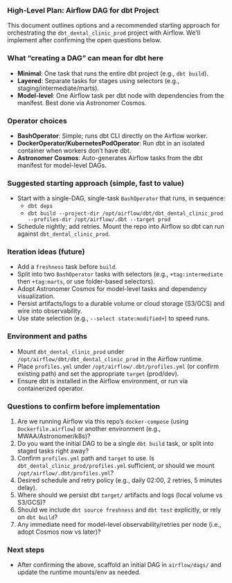 ### High-Level Plan: Airflow DAG for dbt Project

This document outlines options and a recommended starting approach for orchestrating the `dbt_dental_clinic_prod` project with Airflow. We'll implement after confirming the open questions below.

### What “creating a DAG” can mean for dbt here
- **Minimal**: One task that runs the entire dbt project (e.g., `dbt build`).
- **Layered**: Separate tasks for stages using selectors (e.g., staging/intermediate/marts).
- **Model-level**: One Airflow task per dbt node with dependencies from the manifest. Best done via Astronomer Cosmos.

### Operator choices
- **BashOperator**: Simple; runs dbt CLI directly on the Airflow worker.
- **DockerOperator/KubernetesPodOperator**: Run dbt in an isolated container when workers don’t have dbt.
- **Astronomer Cosmos**: Auto-generates Airflow tasks from the dbt manifest for model-level DAGs.

### Suggested starting approach (simple, fast to value)
- Start with a single-DAG, single-task `BashOperator` that runs, in sequence:
  - `dbt deps`
  - `dbt build --project-dir /opt/airflow/dbt/dbt_dental_clinic_prod --profiles-dir /opt/airflow/.dbt --target prod`
- Schedule nightly; add retries. Mount the repo into Airflow so dbt can run against `dbt_dental_clinic_prod`.

### Iteration ideas (future)
- Add a `freshness` task before `build`.
- Split into two `BashOperator` tasks with selectors (e.g., `+tag:intermediate` then `+tag:marts`, or use folder-based selectors).
- Adopt Astronomer Cosmos for model-level tasks and dependency visualization.
- Persist artifacts/logs to a durable volume or cloud storage (S3/GCS) and wire into observability.
- Use state selection (e.g., `--select state:modified+`) to speed runs.

### Environment and paths
- Mount `dbt_dental_clinic_prod` under `/opt/airflow/dbt/dbt_dental_clinic_prod` in the Airflow runtime.
- Place `profiles.yml` under `/opt/airflow/.dbt/profiles.yml` (or confirm existing path) and set the appropriate `target` (prod/dev).
- Ensure dbt is installed in the Airflow environment, or run via containerized operator.

### Questions to confirm before implementation
1. Are we running Airflow via this repo’s `docker-compose` (using `Dockerfile.airflow`) or another environment (e.g., MWAA/Astronomer/k8s)?
2. Do you want the initial DAG to be a single `dbt build` task, or split into staged tasks right away?
3. Confirm `profiles.yml` path and `target` to use. Is `dbt_dental_clinic_prod/profiles.yml` sufficient, or should we mount `/opt/airflow/.dbt/profiles.yml`?
4. Desired schedule and retry policy (e.g., daily 02:00, 2 retries, 5 minutes delay).
5. Where should we persist dbt `target/` artifacts and logs (local volume vs S3/GCS)?
6. Should we include `dbt source freshness` and `dbt test` explicitly, or rely on `dbt build`?
7. Any immediate need for model-level observability/retries per node (i.e., adopt Cosmos now vs later)?

### Next steps
- After confirming the above, scaffold an initial DAG in `airflow/dags/` and update the runtime mounts/env as needed.


